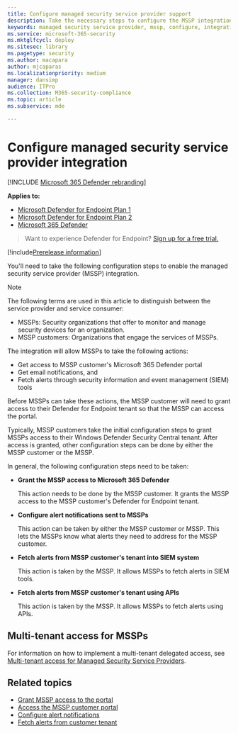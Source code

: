 ```yaml
---
title: Configure managed security service provider support
description: Take the necessary steps to configure the MSSP integration with the Microsoft Defender for Endpoint
keywords: managed security service provider, mssp, configure, integration
ms.service: microsoft-365-security
ms.mktglfcycl: deploy
ms.sitesec: library
ms.pagetype: security
ms.author: macapara
author: mjcaparas
ms.localizationpriority: medium
manager: dansimp
audience: ITPro
ms.collection: M365-security-compliance
ms.topic: article
ms.subservice: mde

---
```


# Configure managed security service provider integration

[!INCLUDE [Microsoft 365 Defender rebranding](../../includes/microsoft-defender.md)]

**Applies to:**
- [Microsoft Defender for Endpoint Plan 1](https://go.microsoft.com/fwlink/p/?linkid=2154037)
- [Microsoft Defender for Endpoint Plan 2](https://go.microsoft.com/fwlink/p/?linkid=2154037)
- [Microsoft 365 Defender](https://go.microsoft.com/fwlink/?linkid=2118804)

> Want to experience Defender for Endpoint? [Sign up for a free trial.](https://signup.microsoft.com/create-account/signup?products=7f379fee-c4f9-4278-b0a1-e4c8c2fcdf7e&ru=https://aka.ms/MDEp2OpenTrial?ocid=docs-mssp-support-abovefoldlink)

[!include[Prerelease information](../../includes/prerelease.md)]

You'll need to take the following configuration steps to enable the managed security service provider (MSSP) integration.

> [!NOTE]
> The following terms are used in this article to distinguish between the service provider and service consumer:
>
> - MSSPs: Security organizations that offer to monitor and manage security devices for an organization.
> - MSSP customers: Organizations that engage the services of MSSPs.

The integration will allow MSSPs to take the following actions:

- Get access to MSSP customer's Microsoft 365 Defender portal
- Get email notifications, and
- Fetch alerts through security information and event management (SIEM) tools

Before MSSPs can take these actions, the MSSP customer will need to grant access to their Defender for Endpoint tenant so that the MSSP can access the portal.

Typically, MSSP customers take the initial configuration steps to grant MSSPs access to their Windows Defender Security Central tenant. After access is granted, other configuration steps can be done by either the MSSP customer or the MSSP.

In general, the following configuration steps need to be taken:

- **Grant the MSSP access to Microsoft 365 Defender**

  This action needs to be done by the MSSP customer. It grants the MSSP access to the MSSP customer's Defender for Endpoint tenant.

- **Configure alert notifications sent to MSSPs**

  This action can be taken by either the MSSP customer or MSSP. This lets the MSSPs know what alerts they need to address for the MSSP customer.

- **Fetch alerts from MSSP customer's tenant into SIEM system**

  This action is taken by the MSSP. It allows MSSPs to fetch alerts in SIEM tools.

- **Fetch alerts from MSSP customer's tenant using APIs**

  This action is taken by the MSSP. It allows MSSPs to fetch alerts using APIs.

## Multi-tenant access for MSSPs

For information on how to implement a multi-tenant delegated access, see [Multi-tenant access for Managed Security Service Providers](https://techcommunity.microsoft.com/t5/microsoft-defender-atp/multi-tenant-access-for-managed-security-service-providers/ba-p/1533440).

## Related topics

- [Grant MSSP access to the portal](grant-mssp-access.md)
- [Access the MSSP customer portal](access-mssp-portal.md)
- [Configure alert notifications](configure-mssp-notifications.md)
- [Fetch alerts from customer tenant](fetch-alerts-mssp.md)
